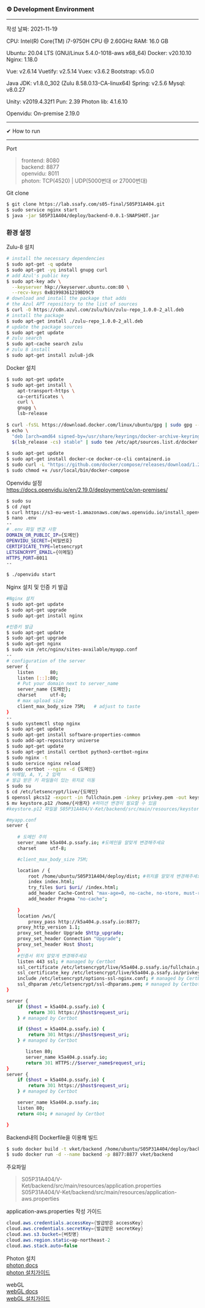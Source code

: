 
### ⚙ Development Environment

---

작성 날짜: 2021-11-19

CPU: Intel(R) Core(TM) i7-9750H CPU @ 2.60GHz
RAM: 16.0 GB

Ubuntu: 20.04 LTS (GNU/Linux 5.4.0-1018-aws x68_64)
Docker: v20.10.10
Nginx: 1.18.0

Vue: v2.6.14
Vuetify: v2.5.14
Vuex: v3.6.2
Bootstrap: v5.0.0

Java JDK: v1.8.0_302 (Zulu 8.58.0.13-CA-linux64)
Spring: v2.5.6
Mysql: v8.0.27

Unity: v2019.4.32f1
Pun: 2.39
Photon lib: 4.1.6.10

Openvidu: On-premise 2.19.0

---



✔ How to run

---
Port
> frontend: 8080  
> backend: 8877  
> openvidu: 8011  
> photon: TCP(4520) | UDP(5000번대 or 27000번대)

Git clone

```sh
$ git clone https://lab.ssafy.com/s05-final/S05P31A404.git
$ sudo service nginx start
$ java -jar S05P31A404/deploy/backend-0.0.1-SNAPSHOT.jar
```

### 환경 설정

Zulu-8 설치

```sh
# install the necessary dependencies
$ sudo apt-get -q update
$ sudo apt-get -yq install gnupg curl 
# add Azul's public key
$ sudo apt-key adv \
  --keyserver hkp://keyserver.ubuntu.com:80 \
  --recv-keys 0xB1998361219BD9C9
# download and install the package that adds 
# the Azul APT repository to the list of sources 
$ curl -O https://cdn.azul.com/zulu/bin/zulu-repo_1.0.0-2_all.deb
# install the package
$ sudo apt-get install ./zulu-repo_1.0.0-2_all.deb
# update the package sources
$ sudo apt-get update
# zulu search
$ sudo apt-cache search zulu
# zulu 8 install
$ sudo apt-get install zulu8-jdk
```

Docker 설치

```sh
$ sudo apt-get update
$ sudo apt-get install \
    apt-transport-https \
    ca-certificates \
    curl \
    gnupg \
    lsb-release
    
$ curl -fsSL https://download.docker.com/linux/ubuntu/gpg | sudo gpg --dearmor -o /usr/share/keyrings/docker-archive-keyring.gpg
$ echo \
  "deb [arch=amd64 signed-by=/usr/share/keyrings/docker-archive-keyring.gpg] https://download.docker.com/linux/ubuntu \
  $(lsb_release -cs) stable" | sudo tee /etc/apt/sources.list.d/docker.list > /dev/null
  
$ sudo apt-get update
$ sudo apt-get install docker-ce docker-ce-cli containerd.io
$ sudo curl -L "https://github.com/docker/compose/releases/download/1.29.2/docker-compose-$(uname -s)-$(uname -m)" -o /usr/local/bin/docker-compose
$ sudo chmod +x /usr/local/bin/docker-compose
```
Openvidu 설정  
https://docs.openvidu.io/en/2.19.0/deployment/ce/on-premises/
```sh
$ sudo su
$ cd /opt
$ curl https://s3-eu-west-1.amazonaws.com/aws.openvidu.io/install_openvidu_latest.sh | bash
$ nano .env
--
# .env 파일 변경 사항
DOMAIN_OR_PUBLIC_IP={도메인}
OPENVIDU_SECRET={비밀번호}
CERTIFICATE_TYPE=letsencrypt
LETSENCRYPT_EMAIL={이메일}
HTTPS_PORT=8011
--

$ ./openvidu start
```

Nginx 설치 및 인증 키 발급
```sh
#Nginx 설치
$ sudo apt-get update
$ sudo apt-get upgrade
$ sudo apt-get install nginx
```
```sh
#인증키 발급
$ sudo apt-get update
$ sudo apt-get upgrade
$ sudo apt-get nginx
$ sudo vim /etc/nginx/sites-available/myapp.conf
--
# configuration of the server
server {
    listen      80;
    listen [::]:80;
    # Put your domain next to server_name
    server_name {도메인};
    charset     utf-8;
    # max upload size
    client_max_body_size 75M;   # adjust to taste
}
--
$ sudo systemctl stop nginx
$ sudo apt-get update
$ sudo apt-get install software-properties-common
$ sudo add-apt-repository universe
$ sudo apt-get update
$ sudo apt-get install certbot python3-certbot-nginx
$ sudo nginx -t
$ sudo service nginx reload
$ sudo certbot --nginx -d {도메인}
# 이메일, A, Y, 2 입력
# 발급 받은 키 파일들이 있는 위치로 이동
$ sudo su
$ cd /etc/letsencrypt/live/{도메인}
$ openssl pkcs12 -export -in fullchain.pem -inkey privkey.pem -out keystore.p12 -name airpageserver -CAfile chain.pem -caname root
$ mv keystore.p12 /home/{사용자} #퍼미션 변경이 필요할 수 있음
#keystore.p12 파일을 S05P31A404/V-Ket/backend/src/main/resources/keystore/ 위치에 저장
```
```sh
#myapp.conf
server {
    
	# 도메인 주의
	server_name k5a404.p.ssafy.io; #도메인을 알맞게 변경해주세요
   	charset     utf-8;

	#client_max_body_size 75M;

	location / {
        root /home/ubuntu/S05P31A404/deploy/dist; #위치를 알맞게 변경해주세요
		index index.html;
		try_files $uri $uri/ /index.html;
		add_header Cache-Control "max-age=0, no-cache, no-store, must-revalidate";
		add_header Pragma "no-cache";
		
	}
	location /ws/{
		proxy_pass http://k5a404.p.ssafy.io:8877;
    proxy_http_version 1.1;
    proxy_set_header Upgrade $http_upgrade;
    proxy_set_header Connection "Upgrade";
    proxy_set_header Host $host;
	}
    #인증서 위치 알맞게 변경해주세요
    listen 443 ssl; # managed by Certbot
    ssl_certificate /etc/letsencrypt/live/k5a404.p.ssafy.io/fullchain.pem; # managed by Certbot
    ssl_certificate_key /etc/letsencrypt/live/k5a404.p.ssafy.io/privkey.pem; # managed by Certbot
    include /etc/letsencrypt/options-ssl-nginx.conf; # managed by Certbot
    ssl_dhparam /etc/letsencrypt/ssl-dhparams.pem; # managed by Certbot
}

server {
    if ($host = k5a404.p.ssafy.io) {
        return 301 https://$host$request_uri;
    } # managed by Certbot

    if ($host = k5a404.p.ssafy.io) {
        return 301 https://$host$request_uri;
    } # managed by Certbot

       listen 80;
       server_name k5a404.p.ssafy.io;
       return 301 HTTPS://$server_name$request_uri;
}
server {
    if ($host = k5a404.p.ssafy.io) {
        return 301 https://$host$request_uri;
    } # managed by Certbot

	server_name k5a404.p.ssafy.io;
    listen 80;
    return 404; # managed by Certbot

}

```

Backend내의 Dockerfile을 이용해 빌드
```sh
$ sudo docker build -t vket/backend /home/ubuntu/S05P31A404/deploy/backend-0.0.1-SNAPSHOT.jar .
$ sudo docker run -d --name backend -p 8877:8877 vket/backend
```

주요파일
> S05P31A404/V-Ket/backend/src/main/resources/application.properties  
> S05P31A404/V-Ket/backend/src/main/resources/application-aws.properties


application-aws.properties 작성 가이드
```java
cloud.aws.credentials.accessKey={발급받은 accessKey}
cloud.aws.credentials.secretKey={발급받은 secretKey}
cloud.aws.s3.bucket={버킷명}
cloud.aws.region.static=ap-northeast-2
cloud.aws.stack.auto=false
```

Photon 설치  
[photon docs]()  
[photon 설치가이드]()  


webGL  
[webGL docs]()  
[webGL 설치가이드]()
